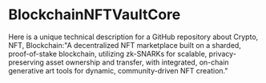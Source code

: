 # BlockchainNFTVaultCore
Here is a unique technical description for a GitHub repository about Crypto, NFT, Blockchain:"A decentralized NFT marketplace built on a sharded, proof-of-stake blockchain, utilizing zk-SNARKs for scalable, privacy-preserving asset ownership and transfer, with integrated, on-chain generative art tools for dynamic, community-driven NFT creation."
